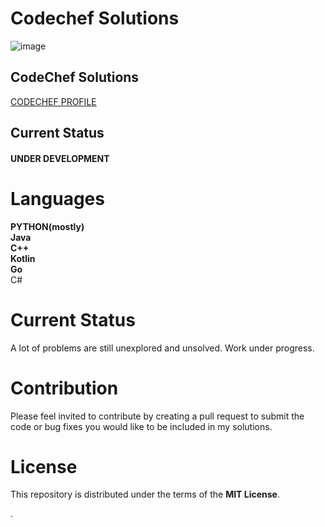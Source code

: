 # Codechef Solutions #




![image](https://user-images.githubusercontent.com/49322948/159158550-263bc175-f148-406a-b807-3c321437b46c.png)

## CodeChef Solutions ##


[CODECHEF PROFILE](https://www.codechef.com/users/riddhiman2005)



## Current Status #


#### UNDER DEVELOPMENT ####


# Languages #


**PYTHON(mostly)** <br>
**Java**<br>
**C++**<br>
**Kotlin**<br>
**Go**<br>
  C#<br>



# Current Status #

A lot of problems are still unexplored and unsolved.
Work under progress.


# Contribution #

Please feel invited to contribute by creating a pull request to 
submit the code or bug fixes you would like to be included in my solutions.

# License #

This repository is distributed under the terms of the **MIT License**.


.
